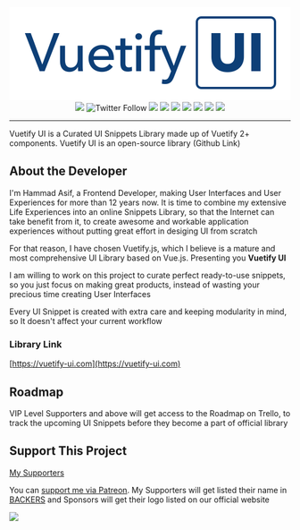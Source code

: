 <div align="center"><img src="./logos/logo.svg" /></div>

<div align="center">
  <a href="https://patreon.com/mrhammadasif" target="_blank"><img src="https://img.shields.io/endpoint.svg?url=https%3A%2F%2Fshieldsio-patreon.herokuapp.com%2Fmrhammadasif&style=for-the-badge" /></a>
  <img alt="Twitter Follow" src="https://img.shields.io/twitter/follow/mrhammadasif?label=Follow%20Me%20on%20Twitter&logo=twitter&logoColor=white&style=for-the-badge">
  <img src="https://img.shields.io/github/license/vuetify-ui/vuetify-ui" />
  <img src="https://img.shields.io/github/languages/code-size/vuetify-ui/vuetify-ui" />
  <img src="https://img.shields.io/github/last-commit/vuetify-ui/vuetify-ui" />
  <img src="https://img.shields.io/github/issues/vuetify-ui/vuetify-ui" />
  <img src="https://img.shields.io/github/downloads/vuetify-ui/vuetify-ui/total" />
  <img src="https://img.shields.io/github/stars/vuetify-ui/vuetify-ui" />
  <img src="https://img.shields.io/badge/UI%20Snippets%20Count-22-red" />
</div>

<hr>

Vuetify UI is a Curated UI Snippets Library made up of Vuetify 2+ components. Vuetify UI is an open-source library (Github Link)

## About the Developer

I'm Hammad Asif, a Frontend Developer, making User Interfaces and User Experiences for more than 12 years now. It is time to combine my extensive Life Experiences into an online Snippets Library, so that the Internet can take benefit from it, to create awesome and workable application experiences without putting great effort in desiging UI from scratch

For that reason, I have chosen Vuetify.js, which I believe is a mature and most comprehensive UI Library based on Vue.js. Presenting you **Vuetify UI**

I am willing to work on this project to curate perfect ready-to-use snippets, so you just focus on making great products, instead of wasting your precious time creating User Interfaces

Every UI Snippet is created with extra care and keeping modularity in mind, so It doesn't affect your current workflow

### Library Link

[https://vuetify-ui.com](https://vuetify-ui.com)

## Roadmap

VIP Level Supporters and above will get access to the Roadmap on Trello, to track the upcoming UI Snippets before they become a part of official library

## Support This Project

<a href="./BACKERS.md">My Supporters</a>

You can [support me via Patreon](https://patreon.com/mrhammadasif). My Supporters will get listed their name in [BACKERS](./BACKERS.md) and Sponsors will get their logo listed on our official website

<a href="https://patreon.com/mrhammadasif"><img height="32" src="https://c5.patreon.com/external/logo/become_a_patron_button@2x.png" /></a>
